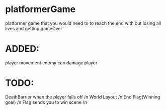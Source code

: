 # platformerGame
platformer game that you would need to to reach the end with out losing all lives and getting gameOver

# ADDED:
 player movement
 enemy can damage player
# TODO:
 DeathBarrier when the player falls off /n
 World Layout /n
 End Flag(Winning goal) /n
 Flag sends you to win scene \n
#
